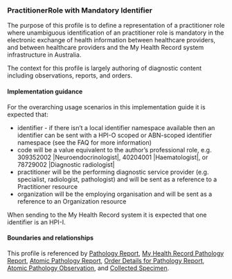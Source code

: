 ### PractitionerRole with Mandatory Identifier
The purpose of this profile is to define a representation of a practitioner role where unambiguous identification of an practitioner role is mandatory in the electronic exchange of health information between healthcare providers, and between healthcare providers and the My Health Record system infrastructure in Australia.

The context for this profile is largely authoring of diagnostic content including observations, reports, and orders.

#### Implementation guidance
For the overarching usage scenarios in this implementation guide it is expected that:
<ul>
<li>identifier - if there isn’t a local identifier namespace available then an identifier can be sent with a HPI-O scoped or ABN-scoped identifier namespace (see the FAQ for more information)</li>
<li>code will be a value equivalent to the author’s professional role, e.g. 309352002 |Neuroendocrinologist|, 40204001 |Haematologist|, or 78729002 |Diagnostic radiologist|</li>
<li>practitioner will be the performing diagnostic service provider (e.g. specialist, radiologist, pathologist) and will be sent as a reference to a Practitioner resource</li>
<li>organization will be the employing organisation and will be sent as a reference to an Organization resource</li>
</ul>
When sending to the My Health Record system it is expected that one identifier is an HPI-I.

#### Boundaries and relationships
This profile is referenced by [Pathology Report](StructureDefinition-composition-pathreport-1.html), [My Health Record Pathology Report](StructureDefinition-diagnosticreport-path-mhr-1.html), [Atomic Pathology Report](StructureDefinition-diagnosticreport-path-atomic-1.html), [Order Details for Pathology Report](StructureDefinition-servicerequest-path-report-1.html), [Atomic Pathology Observation](StructureDefinition-observation-path-atomic-1.html), and [Collected Specimen](StructureDefinition-specimen-collect-1.html).